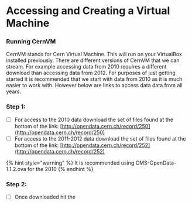 # Accessing and Creating a Virtual Machine

###                                                Running CernVM

CernVM stands for Cern Virtual Machine. This will run on your VirtualBox installed previously. There are different versions of CernVM that we can stream. For example accessing data from 2010 requires a different download than accessing data from 2012. For purposes of just getting started it is recommended that we start with data from 2010 as it is much easier to work with. However below are links to access data data from all years. 

### Step 1: 

* [ ] For access to the 2010 data download the set of files found at the bottom of the link: [http://opendata.cern.ch/record/250](http://opendata.cern.ch/record/250) 
* [ ] For access to the 2011-2012 data download the set of files found at the bottom of the link: [http://opendata.cern.ch/record/252](http://opendata.cern.ch/record/252)  

{% hint style="warning" %}
It is recommended using CMS-OpenData-1.1.2.ova for the 2010 
{% endhint %}

### Step 2: 

* [ ] Once downloaded hit the 



